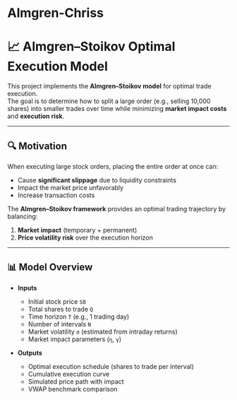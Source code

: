 # Almgren-Chriss
# 📈 Almgren–Stoikov Optimal Execution Model

This project implements the **Almgren–Stoikov model** for optimal trade execution.  
The goal is to determine how to split a large order (e.g., selling 10,000 shares) into smaller trades over time while minimizing **market impact costs** and **execution risk**.

---

## 🔍 Motivation

When executing large stock orders, placing the entire order at once can:
- Cause **significant slippage** due to liquidity constraints
- Impact the market price unfavorably
- Increase transaction costs

The **Almgren–Stoikov framework** provides an optimal trading trajectory by balancing:
1. **Market impact** (temporary + permanent)
2. **Price volatility risk** over the execution horizon

---

## 📊 Model Overview

- **Inputs**
  - Initial stock price `S0`
  - Total shares to trade `Q`
  - Time horizon `T` (e.g., 1 trading day)
  - Number of intervals `N`
  - Market volatility `σ` (estimated from intraday returns)
  - Market impact parameters (`η`, `γ`)

- **Outputs**
  - Optimal execution schedule (shares to trade per interval)
  - Cumulative execution curve
  - Simulated price path with impact
  - VWAP benchmark comparison
